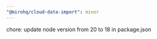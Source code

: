 ```yaml
---
"@mirohq/cloud-data-import": minor
---
```


chore: update node version from 20 to 18 in package.json
